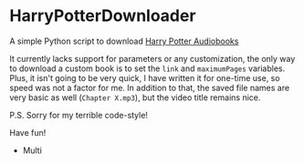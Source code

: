 # HarryPotterDownloader
A simple Python script to download [Harry Potter Audiobooks](https://hpaudiobooks.club/)

It currently lacks support for parameters or any customization, the only way to download a custom book is to set the `link` and `maximumPages` variables.
Plus, it isn't going to be very quick, I have written it for one-time use, so speed was not a factor for me.
In addition to that, the saved file names are very basic as well (`Chapter X.mp3`), but the video title remains nice.

P.S. Sorry for my terrible code-style!

Have fun!
 - Multi
